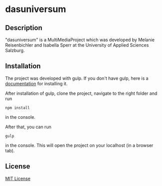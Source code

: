 # dasuniversum

## Description

"dasuniversum" is a MultiMediaProject which was developed by Melanie Reisenbichler and Isabella Sperr at the University of Applied Sciences Salzburg.

## Installation

The project was developed with gulp. If you don't have gulp, here is a [documentation](https://www.npmjs.com/package/gulp) for installing it. 

After installation of gulp, clone the project, navigate to the right folder and run

`npm install`

in the console. 

After that, you can run 

`gulp`

in the console. This will open the project on your localhost (in a browser tab).

## License

[MIT License](http://en.wikipedia.org/wiki/MIT_License)
